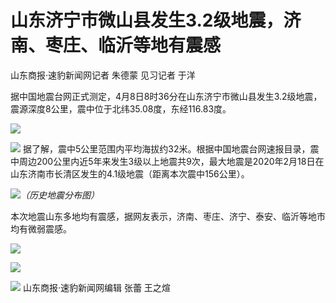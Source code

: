 # 山东济宁市微山县发生3.2级地震，济南、枣庄、临沂等地有震感

山东商报·速豹新闻网记者 朱德蒙 见习记者 于洋

据中国地震台网正式测定，4月8日8时36分在山东济宁市微山县发生3.2级地震，震源深度8公里，震中位于北纬35.08度，东经116.83度。

![](https://inews.gtimg.com/news_bt/OzCv9nYcpSypquLjtIWOvpMH_mOF5uTE1-_WxrdcdJw4gAA/1000)

![](https://inews.gtimg.com/news_bt/OKpgWTpT82C5a3Ecki54ccF0S46Alve0Epftc1LZUVFwcAA/1000)
据了解，震中5公里范围内平均海拔约32米。根据中国地震台网速报目录，震中周边200公里内近5年来发生3级以上地震共9次，最大地震是2020年2月18日在山东济南市长清区发生的4.1级地震（距离本次震中156公里）。

![](https://inews.gtimg.com/news_bt/O29anFwock_xa_1DdeKibxwXd_7DdCEAELLbjKLSyJhxkAA/1000)_（历史地震分布图）_

本次地震山东多地均有震感，据网友表示，济南、枣庄、济宁、泰安、临沂等地市均有微弱震感。

![](https://inews.gtimg.com/news_bt/OoFKZNiX_xPeI5DuWLasv6BXAOJtV2Fka6f9oB6_oflH8AA/1000)

![](https://inews.gtimg.com/news_bt/OwGLZU8jlDLiQ1blNyLjc06flO6o-QiDEVAa_KGdX-2MMAA/1000)

![](https://inews.gtimg.com/news_bt/OcWaDllmc37esmtoETLDKodqsOPZOK_vHSH4KTizNkOzQAA/1000)
山东商报·速豹新闻网编辑 张蕾 王之煊

